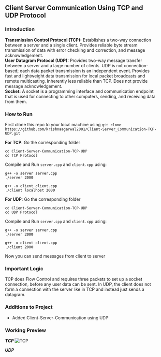 ## Client Server Communication Using TCP and UDP Protocol

### Introduction
**Transmission Control Protocol (TCP):** Establishes a two-way connection between a server and a single client. Provides reliable byte stream transmission of data with error checking and correction, and message acknowledgement. <br>
**User Datagram Protocol (UDP):** Provides two-way message transfer between a server and a large number of clients. UDP is not connection-based; each data packet transmission is an independent event. Provides fast and lightweight data transmission for local packet broadcasts and remote multicasting. Inherently less reliable than TCP. Does not provide message acknowledgement.<br>
**Socket:** A socket is a programming interface and communication endpoint that is used for connecting to other computers, sending, and receiving data from them.

### How to Run
First clone this repo to your local machine using `git clone https://github.com/krishnaagarwal2001/Client-Server_Communication-TCP-UDP.git`

**For TCP**:
Go the corresponding folder
```
cd Client-Server-Communication-TCP-UDP
cd TCP Protocol
```
Compile and Run `server.cpp` and `client.cpp` using:
```
g++ -o server server.cpp
./server 2000
```
```
g++ -o client client.cpp
./client localhost 2000
```

**For UDP**:
Go the corresponding folder
```
cd Client-Server-Communication-TCP-UDP
cd UDP Protocol
```
Compile and Run `server.cpp` and `client.cpp` using:
```
g++ -o server server.cpp
./server 2000
```
```
g++ -o client client.cpp
./client 2000
```
Now you can send messages from client to server

### Important Logic
TCP does Flow Control and requires three packets to set up a socket connection, before any user data can be sent. In UDP, the client does not form a connection with the server like in TCP and instead just sends a datagram. 


### Additions to Project
- Added Client-Server-Communication using UDP

### Working Preview

***TCP***
![TCP](https://user-images.githubusercontent.com/63241474/109414703-41e09200-79da-11eb-9c31-a3ce8dbc9cba.png)

***UDP***

